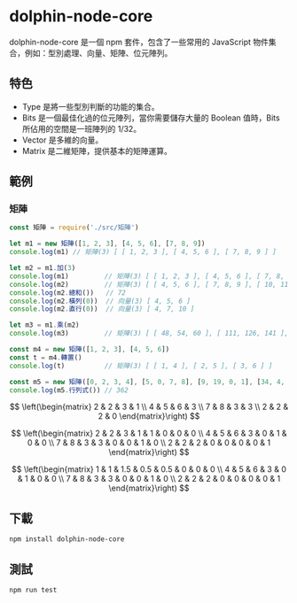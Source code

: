 # dolphin-node-core

dolphin-node-core 是一個 npm 套件，包含了一些常用的 JavaScript 物件集合，例如：型別處理、向量、矩陣、位元陣列。

## 特色

* Type 是將一些型別判斷的功能的集合。
* Bits 是一個最佳化過的位元陣列，當你需要儲存大量的 Boolean 值時，Bits 所佔用的空間是一班陣列的 1/32。
* Vector 是多維的向量。
* Matrix 是二維矩陣，提供基本的矩陣運算。

## 範例

### 矩陣

```Javascript
const 矩陣 = require('./src/矩陣')

let m1 = new 矩陣([1, 2, 3], [4, 5, 6], [7, 8, 9])
console.log(m1) // 矩陣(3) [ [ 1, 2, 3 ], [ 4, 5, 6 ], [ 7, 8, 9 ] ]

let m2 = m1.加(3)
console.log(m1)         // 矩陣(3) [ [ 1, 2, 3 ], [ 4, 5, 6 ], [ 7, 8, 9 ] ]
console.log(m2)         // 矩陣(3) [ [ 4, 5, 6 ], [ 7, 8, 9 ], [ 10, 11, 12 ] ]
console.log(m2.總和())   // 72
console.log(m2.橫列(0))  // 向量(3) [ 4, 5, 6 ]
console.log(m2.直行(0))  // 向量(3) [ 4, 7, 10 ]

let m3 = m1.乘(m2)
console.log(m3)         // 矩陣(3) [ [ 48, 54, 60 ], [ 111, 126, 141 ], [ 174, 198, 222 ] ]

const m4 = new 矩陣([1, 2, 3], [4, 5, 6])
const t = m4.轉置()
console.log(t)          // 矩陣(3) [ [ 1, 4 ], [ 2, 5 ], [ 3, 6 ] ]

const m5 = new 矩陣([0, 2, 3, 4], [5, 0, 7, 8], [9, 19, 0, 1], [34, 4, 3, 0])
console.log(m5.行列式()) // 362
```


$$
\left(\begin{matrix}
2 & 2 & 3 & 1 \\
4 & 5 & 6 & 3 \\
7 & 8 & 3 & 3 \\
2 & 2 & 2 & 0
\end{matrix}\right)
$$

$$
\left(\begin{matrix}
2 & 2 & 3 & 1 & 1 & 0 & 0 & 0 \\
4 & 5 & 6 & 3 & 0 & 1 & 0 & 0 \\
7 & 8 & 3 & 3 & 0 & 0 & 1 & 0 \\
2 & 2 & 2 & 0 & 0 & 0 & 0 & 1
\end{matrix}\right)
$$

$$
\left(\begin{matrix}
1 & 1 & 1.5 & 0.5 & 0.5 & 0 & 0 & 0 \\
4 & 5 & 6 & 3 & 0 & 1 & 0 & 0 \\
7 & 8 & 3 & 3 & 0 & 0 & 1 & 0 \\
2 & 2 & 2 & 0 & 0 & 0 & 0 & 1
\end{matrix}\right)
$$




## 下載
```bash
npm install dolphin-node-core
```

## 測試
```bash
npm run test
```
